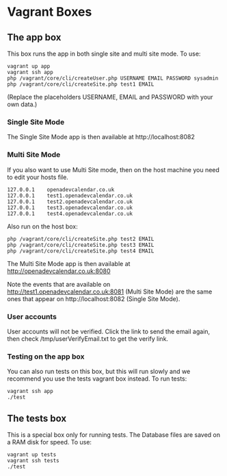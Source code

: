 # Vagrant Boxes

## The app box

This box runs the app in both single site and multi site mode. To use:

    vagrant up app
    vagrant ssh app
    php /vagrant/core/cli/createUser.php USERNAME EMAIL PASSWORD sysadmin
    php /vagrant/core/cli/createSite.php test1 EMAIL

(Replace the placeholders USERNAME, EMAIL and PASSWORD with your own data.)

### Single Site Mode

The Single Site Mode app is then available at http://localhost:8082

### Multi Site Mode

If you also want to use Multi Site mode, then on the host machine you need to edit your hosts file.

    127.0.0.1    openadevcalendar.co.uk
    127.0.0.1    test1.openadevcalendar.co.uk
    127.0.0.1    test2.openadevcalendar.co.uk
    127.0.0.1    test3.openadevcalendar.co.uk
    127.0.0.1    test4.openadevcalendar.co.uk

Also run on the host box:

    php /vagrant/core/cli/createSite.php test2 EMAIL
    php /vagrant/core/cli/createSite.php test3 EMAIL
    php /vagrant/core/cli/createSite.php test4 EMAIL

The Multi Site Mode app is then available at http://openadevcalendar.co.uk:8080

Note the events that are available on http://test1.openadevcalendar.co.uk:8081 (Multi Site Mode) are the same ones that appear on http://localhost:8082 (Single Site Mode).

### User accounts

User accounts will not be verified. Click the link to send the email again, then check  /tmp/userVerifyEmail.txt to get the verify link.

### Testing on the app box

You can also run tests on this box, but this will run slowly and we recommend you use the tests vagrant box instead. To run tests:

    vagrant ssh app
    ./test


## The tests box

This is a special box only for running tests. The Database files are saved on a RAM disk for speed. To use:

    vagrant up tests
    vagrant ssh tests
    ./test


